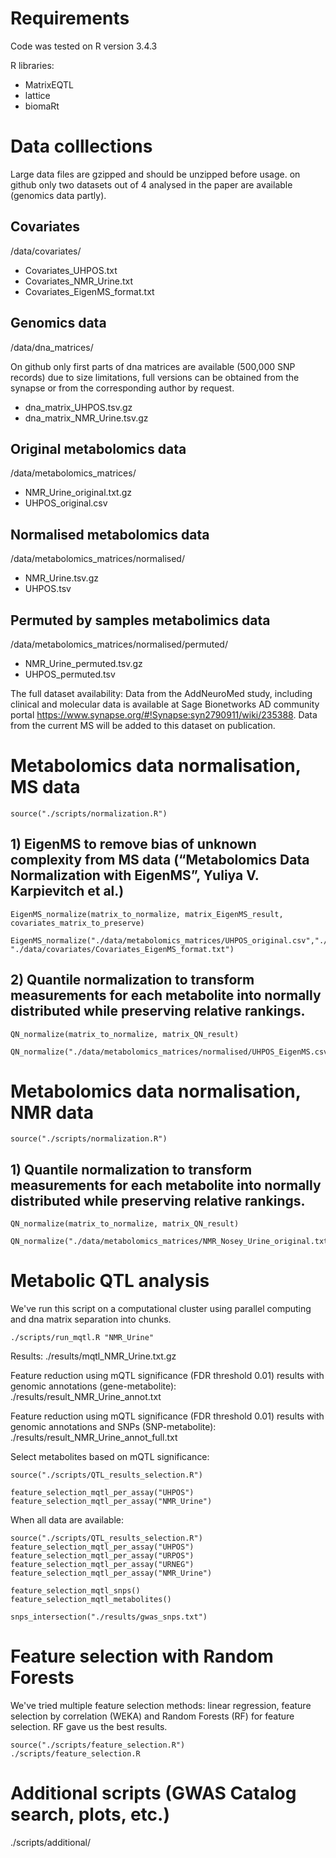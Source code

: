 # Requirements 
Code was tested on R version 3.4.3

R libraries:
* MatrixEQTL
* lattice
* biomaRt
# Data colllections
Large data files are gzipped and should be unzipped before usage. on github only two datasets out of 4 analysed in the paper are available (genomics data partly).
## Covariates
/data/covariates/
* Covariates_UHPOS.txt
* Covariates_NMR_Urine.txt
* Covariates_EigenMS_format.txt

## Genomics data
/data/dna_matrices/

On github only first parts of dna matrices are available (500,000 SNP records) due to size limitations, full versions can be obtained from the synapse or from the corresponding author by request.

* dna_matrix_UHPOS.tsv.gz
* dna_matrix_NMR_Urine.tsv.gz

## Original metabolomics data
/data/metabolomics_matrices/
* NMR_Urine_original.txt.gz
* UHPOS_original.csv

## Normalised metabolomics data
/data/metabolomics_matrices/normalised/
* NMR_Urine.tsv.gz
* UHPOS.tsv

## Permuted by samples metabolimics data
/data/metabolomics_matrices/normalised/permuted/
* NMR_Urine_permuted.tsv.gz
* UHPOS_permuted.tsv

The full dataset availability:
Data from the AddNeuroMed study, including clinical and molecular data is available at Sage Bionetworks AD community portal https://www.synapse.org/#!Synapse:syn2790911/wiki/235388. Data from the current MS will be added to this dataset on publication.

# Metabolomics data normalisation, MS data
```
source("./scripts/normalization.R")
```
## 1) EigenMS to remove bias of unknown complexity from MS data (“Metabolomics Data Normalization with EigenMS”, Yuliya V. Karpievitch et al.) 
```
EigenMS_normalize(matrix_to_normalize, matrix_EigenMS_result, covariates_matrix_to_preserve)

EigenMS_normalize("./data/metabolomics_matrices/UHPOS_original.csv","./data/metabolomics_matrices/normalised/UHPOS_EigenMS.csv", "./data/covariates/Covariates_EigenMS_format.txt")
```
## 2) Quantile normalization to transform measurements for each metabolite into normally distributed while preserving relative rankings.
```
QN_normalize(matrix_to_normalize, matrix_QN_result)

QN_normalize("./data/metabolomics_matrices/normalised/UHPOS_EigenMS.csv","./data/metabolomics_matrices/normalised/UHPOS.tsv")
```
# Metabolomics data normalisation, NMR data
```
source("./scripts/normalization.R")
```
## 1) Quantile normalization to transform measurements for each metabolite into normally distributed while preserving relative rankings.
```
QN_normalize(matrix_to_normalize, matrix_QN_result)

QN_normalize("./data/metabolomics_matrices/NMR_Nosey_Urine_original.txt","./data/metabolomics_matrices/normalised/NMR_Nosey_Urine.tsv")
```

# Metabolic QTL analysis

We've run this script on a computational cluster using parallel computing and dna matrix separation into chunks. 

```
./scripts/run_mqtl.R "NMR_Urine"
```

Results: ./results/mqtl_NMR_Urine.txt.gz

Feature reduction using mQTL significance (FDR threshold 0.01) results with genomic annotations (gene-metabolite): ./results/result_NMR_Urine_annot.txt

Feature reduction using mQTL significance (FDR threshold 0.01) results with genomic annotations and SNPs (SNP-metabolite): ./results/result_NMR_Urine_annot_full.txt


Select metabolites based on mQTL significance:

```
source("./scripts/QTL_results_selection.R")

feature_selection_mqtl_per_assay("UHPOS")
feature_selection_mqtl_per_assay("NMR_Urine")

```

When all data are available:
```
source("./scripts/QTL_results_selection.R")
feature_selection_mqtl_per_assay("UHPOS")
feature_selection_mqtl_per_assay("URPOS")
feature_selection_mqtl_per_assay("URNEG")
feature_selection_mqtl_per_assay("NMR_Urine")

feature_selection_mqtl_snps()
feature_selection_mqtl_metabolites()

snps_intersection("./results/gwas_snps.txt")

```

# Feature selection with Random Forests

We've tried multiple feature selection methods: linear regression, feature selection by correlation (WEKA) and Random Forests (RF) for feature selection. RF gave us the best results.

```
source("./scripts/feature_selection.R")
./scripts/feature_selection.R
```

# Additional scripts (GWAS Catalog search, plots, etc.)

./scripts/additional/

